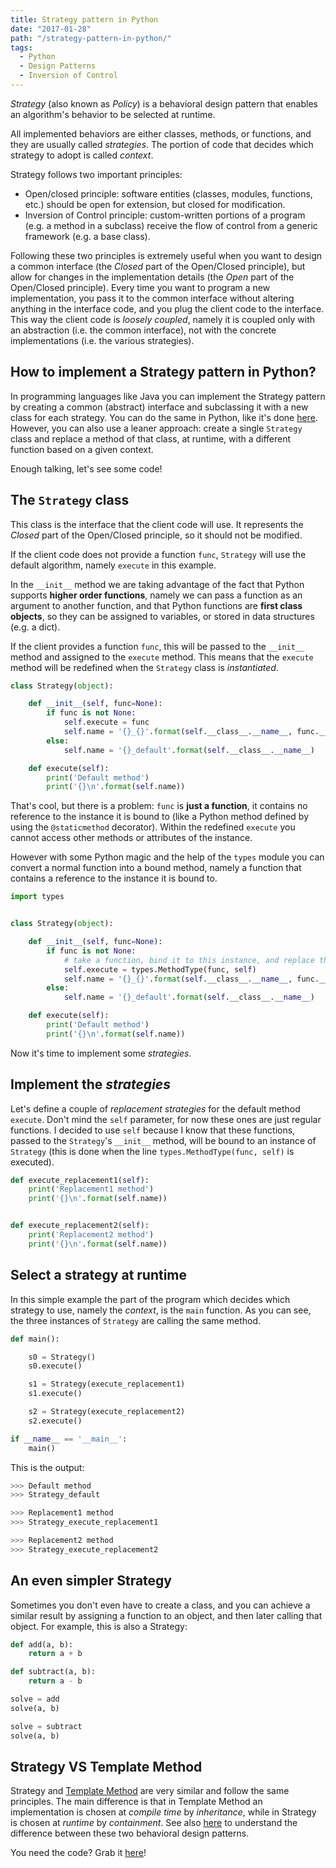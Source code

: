 ```yaml
---
title: Strategy pattern in Python
date: "2017-01-28"
path: "/strategy-pattern-in-python/"
tags:
  - Python
  - Design Patterns
  - Inversion of Control
---
```


*Strategy* (also known as *Policy*) is a behavioral design pattern that enables an algorithm's behavior to be selected at runtime.

All implemented behaviors are either classes, methods, or functions, and they are usually called *strategies*. The portion of code that decides which strategy to adopt is called *context*.

Strategy follows two important principles:

- Open/closed principle: software entities (classes, modules, functions, etc.) should be open for extension, but closed for modification.
- Inversion of Control principle: custom-written portions of a program (e.g. a method in a subclass) receive the flow of control from a generic framework (e.g. a base class).

Following these two principles is extremely useful when you want to design a common interface (the *Closed* part of the Open/Closed principle), but allow for changes in the implementation details (the *Open* part of the Open/Closed principle). Every time you want to program a new implementation, you pass it to the common interface without altering anything in the interface code, and you plug the client code to the interface. This way the client code is *loosely coupled*, namely it is coupled only with an abstraction (i.e. the common interface), not with the concrete implementations (i.e. the various strategies).


## How to implement a Strategy pattern in Python?
In programming languages like Java you can implement the Strategy pattern by creating a common (abstract) interface and subclassing it with a new class for each strategy. You can do the same in Python, like it's done [here](http://python-3-patterns-idioms-test.readthedocs.io/en/latest/FunctionObjects.html#strategy-choosing-the-algorithm-at-runtime). However, you can also use a leaner approach: create a single `Strategy` class and replace a method of that class, at runtime, with a different function based on a given context.

Enough talking, let's see some code!


## The `Strategy` class
This class is the interface that the client code will use. It represents the *Closed* part of the Open/Closed principle, so it should not be modified.

If the client code does not provide a function `func`, `Strategy` will use the default algorithm, namely `execute` in this example. 

In the `__init__` method we are taking advantage of the fact that Python supports **higher order functions**, namely we can pass a function as an argument to another function, and that Python functions are **first class objects**, so they can be assigned to variables, or stored in data structures (e.g. a dict).

If the client provides a function `func`, this will be passed to the `__init__` method and assigned to the `execute` method. This means that the `execute` method will be redefined when the `Strategy` class is *instantiated*.

```python
class Strategy(object):

    def __init__(self, func=None):
        if func is not None:
            self.execute = func
            self.name = '{}_{}'.format(self.__class__.__name__, func.__name__)
        else:
            self.name = '{}_default'.format(self.__class__.__name__)

    def execute(self):
        print('Default method')
        print('{}\n'.format(self.name))
```

That's cool, but there is a problem: `func` is **just a function**, it contains no reference to the instance it is bound to (like a Python method defined by using the `@staticmethod` decorator). Within the redefined `execute` you cannot access other methods or attributes of the instance.

However with some Python magic and the help of the `types` module you can convert a normal function into a bound method, namely a function that contains a reference to the instance it is bound to.

```python
import types


class Strategy(object):

    def __init__(self, func=None):
        if func is not None:
            # take a function, bind it to this instance, and replace the default bound method 'execute' with this new bound method.
            self.execute = types.MethodType(func, self)
            self.name = '{}_{}'.format(self.__class__.__name__, func.__name__)
        else:
            self.name = '{}_default'.format(self.__class__.__name__)

    def execute(self):
        print('Default method')
        print('{}\n'.format(self.name))
```

Now it's time to implement some *strategies*.


## Implement the *strategies*
Let's define a couple of *replacement strategies* for the default method `execute`. Don't mind the `self` parameter, for now these ones are just regular functions. I decided to use `self` because I know that these functions, passed to the `Strategy`'s `__init__` method, will be bound to an instance of `Strategy` (this is done when the line `types.MethodType(func, self)` is executed).

```python
def execute_replacement1(self):
    print('Replacement1 method')
    print('{}\n'.format(self.name))


def execute_replacement2(self):
    print('Replacement2 method')
    print('{}\n'.format(self.name))
```


## Select a strategy at runtime
In this simple example the part of the program which decides which strategy to use, namely the *context*, is the `main` function. As you can see, the three instances of `Strategy` are calling the same method.

```python
def main():

    s0 = Strategy()
    s0.execute()

    s1 = Strategy(execute_replacement1)
    s1.execute()

    s2 = Strategy(execute_replacement2)
    s2.execute()

if __name__ == '__main__':
    main()
```

This is the output:

```python
>>> Default method
>>> Strategy_default

>>> Replacement1 method
>>> Strategy_execute_replacement1

>>> Replacement2 method
>>> Strategy_execute_replacement2
```


## An even simpler Strategy
Sometimes you don't even have to create a class, and you can achieve a similar result by assigning a function to an object, and then later calling that object. For example, this is also a Strategy:

```python
def add(a, b):
    return a + b

def subtract(a, b):
    return a - b

solve = add
solve(a, b)

solve = subtract
solve(a, b)
```


## Strategy VS Template Method
Strategy and [Template Method](http://www.giacomodebidda.com/blog/template-method-pattern-in-python/) are very similar and follow the same principles. The main difference is that in Template Method an implementation is chosen at *compile time* by *inheritance*, while in Strategy is chosen at *runtime* by *containment*. See also [here](http://stackoverflow.com/a/669366) to understand the difference between these two behavioral design patterns.

You need the code? Grab it [here](https://github.com/jackaljack/design-patterns)!